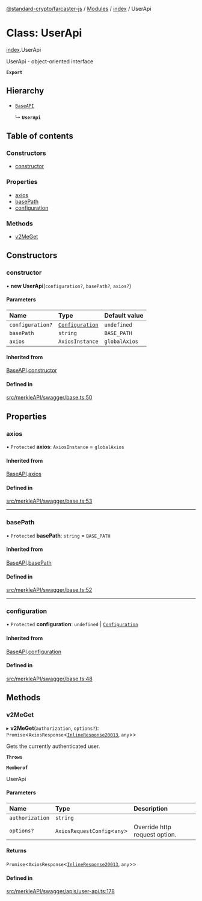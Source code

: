 [@standard-crypto/farcaster-js](../README.md) / [Modules](../modules.md) / [index](../modules/index.md) / UserApi

# Class: UserApi

[index](../modules/index.md).UserApi

UserApi - object-oriented interface

**`Export`**

## Hierarchy

- [`BaseAPI`](index.BaseAPI.md)

  ↳ **`UserApi`**

## Table of contents

### Constructors

- [constructor](index.UserApi.md#constructor)

### Properties

- [axios](index.UserApi.md#axios)
- [basePath](index.UserApi.md#basepath)
- [configuration](index.UserApi.md#configuration)

### Methods

- [v2MeGet](index.UserApi.md#v2meget)

## Constructors

### constructor

• **new UserApi**(`configuration?`, `basePath?`, `axios?`)

#### Parameters

| Name | Type | Default value |
| :------ | :------ | :------ |
| `configuration?` | [`Configuration`](index.Configuration.md) | `undefined` |
| `basePath` | `string` | `BASE_PATH` |
| `axios` | `AxiosInstance` | `globalAxios` |

#### Inherited from

[BaseAPI](index.BaseAPI.md).[constructor](index.BaseAPI.md#constructor)

#### Defined in

[src/merkleAPI/swagger/base.ts:50](https://github.com/standard-crypto/farcaster-js/blob/main/src/merkleAPI/swagger/base.ts#L50)

## Properties

### axios

• `Protected` **axios**: `AxiosInstance` = `globalAxios`

#### Inherited from

[BaseAPI](index.BaseAPI.md).[axios](index.BaseAPI.md#axios)

#### Defined in

[src/merkleAPI/swagger/base.ts:53](https://github.com/standard-crypto/farcaster-js/blob/main/src/merkleAPI/swagger/base.ts#L53)

___

### basePath

• `Protected` **basePath**: `string` = `BASE_PATH`

#### Inherited from

[BaseAPI](index.BaseAPI.md).[basePath](index.BaseAPI.md#basepath)

#### Defined in

[src/merkleAPI/swagger/base.ts:52](https://github.com/standard-crypto/farcaster-js/blob/main/src/merkleAPI/swagger/base.ts#L52)

___

### configuration

• `Protected` **configuration**: `undefined` \| [`Configuration`](index.Configuration.md)

#### Inherited from

[BaseAPI](index.BaseAPI.md).[configuration](index.BaseAPI.md#configuration)

#### Defined in

[src/merkleAPI/swagger/base.ts:48](https://github.com/standard-crypto/farcaster-js/blob/main/src/merkleAPI/swagger/base.ts#L48)

## Methods

### v2MeGet

▸ **v2MeGet**(`authorization`, `options?`): `Promise`<`AxiosResponse`<[`InlineResponse20013`](../interfaces/index.InlineResponse20013.md), `any`\>\>

Gets the currently authenticated user.

**`Throws`**

**`Memberof`**

UserApi

#### Parameters

| Name | Type | Description |
| :------ | :------ | :------ |
| `authorization` | `string` |  |
| `options?` | `AxiosRequestConfig`<`any`\> | Override http request option. |

#### Returns

`Promise`<`AxiosResponse`<[`InlineResponse20013`](../interfaces/index.InlineResponse20013.md), `any`\>\>

#### Defined in

[src/merkleAPI/swagger/apis/user-api.ts:178](https://github.com/standard-crypto/farcaster-js/blob/main/src/merkleAPI/swagger/apis/user-api.ts#L178)
